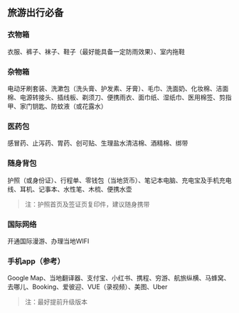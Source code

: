 
## 旅游出行必备



### 衣物箱

衣服、裤子、袜子、鞋子（最好能具备一定防雨效果）、室内拖鞋


### 杂物箱

电动牙刷套装、洗漱包（洗头膏、护发素、牙膏）、毛巾、洗面奶、化妆棉、洁面棉、电源转接头、插线板、剃须刀、便携雨衣、面巾纸、湿纸巾、医用棉签、剪指甲、家门钥匙、防蚊液（或花露水）


### 医药包

感冒药、止泻药、胃药、创可贴、生理盐水清洁棉、酒精棉、绑带


### 随身背包

护照（或身份证）、行程单、零钱包（当地货币）、笔记本电脑、充电宝及手机充电线、耳机、记事本、水性笔、木梳、便携水壶

> 注：护照首页及签证页复印件，建议随身携带


### 国际网络

开通国际漫游、办理当地WIFI


### 手机app（参考）

Google Map、当地翻译器、支付宝、小红书、携程、穷游、航旅纵横、马蜂窝、去哪儿、Booking、爱彼迎、VUE（录视频）、美图、Uber

> 注：最好提前升级版本
